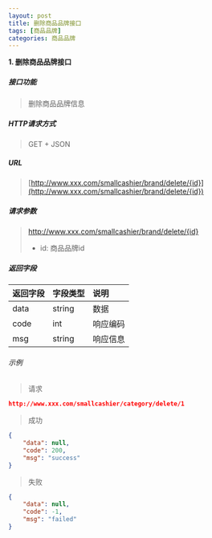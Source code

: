 ```yaml
---
layout: post
title: 删除商品品牌接口
tags: [商品品牌]
categories: 商品品牌 
---
```

**1\. 删除商品品牌接口**
##### 接口功能
> 删除商品品牌信息

##### HTTP请求方式
> GET + JSON

##### URL
> [http://www.xxx.com/smallcashier/brand/delete/{id}](http://www.xxx.com/smallcashier/brand/delete/{id})

##### 请求参数
> http://www.xxx.com/smallcashier/brand/delete/{id}
> - id: 商品品牌id

##### 返回字段

|返回字段|字段类型|说明|
|:---|:---|:---|
|data|string|数据|
|code|int|响应编码|
|msg|string|响应信息|

###### 示例
> 请求
``` json
http://www.xxx.com/smallcashier/category/delete/1
```
> 成功
``` json
{
    "data": null,
    "code": 200,
    "msg": "success"
}
```
> 失败
``` json
{
    "data": null,
    "code": -1,
    "msg": "failed"
}
```